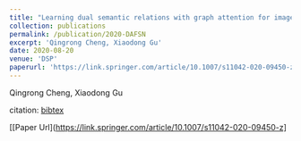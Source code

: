 ```yaml
---
title: "Learning dual semantic relations with graph attention for image-text matching"
collection: publications
permalink: /publication/2020-DAFSN
excerpt: 'Qingrong Cheng, Xiaodong Gu'
date: 2020-08-20
venue: 'DSP'
paperurl: 'https://link.springer.com/article/10.1007/s11042-020-09450-z'
---
```

Qingrong Cheng, Xiaodong Gu

citation: [bibtex](http://fdu618lab.github.io/files/bib/DAFSN.txt)

[[Paper Url](https://link.springer.com/article/10.1007/s11042-020-09450-z]

<!-- Recommended citation: Your Name, You. (2009). "Paper Title Number 1." <i>Journal 1</i>. 1(1). -->
